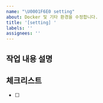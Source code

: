 ```yaml
---
name: "\U0001F6E0️ setting"
about: Docker 및 기타 환경을 수정합니다.
title: '[setting] '
labels: ''
assignees: ''
---
```


## 작업 내용 설명

<!-- 해당 브랜치에서 작업할 내용을 간단하게 작성해주세요 -->

## 체크리스트

<!-- "중요한 순서" 대로 작업 리스트를 작성해주세요 -->

- [ ]
